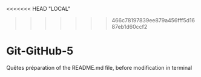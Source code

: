 <<<<<<< HEAD
"LOCAL"

>>>>>>> 466c78197839ee879a456fff5d1687eb1d60ccf2

# Git-GitHub-5
Quêtes
préparation of the README.md file, before modification in terminal
